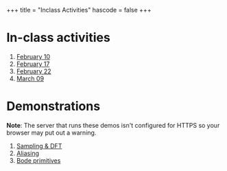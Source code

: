 +++
title = "Inclass Activities"
hascode = false
+++

# In-class activities 

1. [February 10](http://146.190.199.141/intro_fft.html)
1. [February 17](feb17)
1. [February 22](feb22)
1. [March 09](mar09)

# Demonstrations

**Note**: The server that runs these demos isn't configured for HTTPS so your
browser may put out a warning. 

1. [Sampling & DFT](http://146.190.199.141/fft_sampling.html)
1. [Aliasing](http://146.190.199.141/fft_aliasing.html)
1. [Bode primitives](http://146.190.199.141/bodeprimitives.html)


